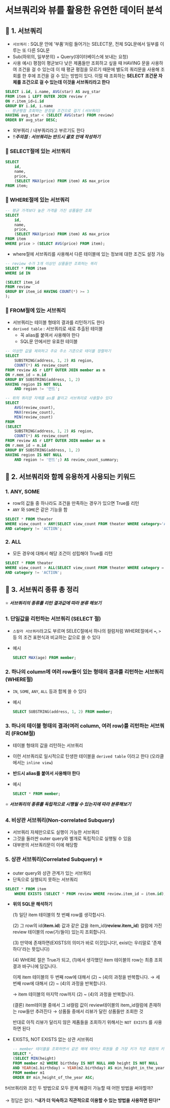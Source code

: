 # 서브쿼리와 뷰를 활용한 유연한 데이터 분석

## 📌 1. 서브쿼리

- `서브쿼리` : SQL문 안에 '부품'처럼 들어가는 SELECT문, 전체 SQL문에서 일부를 이루는 또 다른 SQL문
- Sub(하위의, 일부분의) + Query(데이터베이스에 보내는 요청)
- 사용 예시) 평점이 평균보다 낮은 제품들만 조회하고 싶을 때 HAVING 문을 사용하여 조건을 걸 수 있는데 이 때 평균 평점을 모르기 때문에 별도의 쿼리문을 사용해 조회를 한 후에 조건을 걸 수 있는 방법이 있다. 이럴 때 조회하는 **SELECT** **조건문 자체를 조건으로 걸 수 있는데 이것을 서브쿼리라고 한다**

```sql
SELECT i.id, i.name, AVG(star) AS avg_star
FROM item i LEFT OUTER JOIN review r
ON r.item_id=i.id
GROUP BY i.id, i.name 
-- 평균평점 조회하는 문장을 조건으로 걸기 (서브쿼리)
HAVING avg_star < (SELECT AVG(star) FROM review)
ORDER BY avg_star DESC;
```

- 외부쿼리 / 내부쿼리라고 부르기도 한다
- ‼***주의점 : 서브쿼리는 반드시 괄호 안에 작성하기***

### 📝 SELECT절에 있는 서브쿼리

```sql
SELECT 
    id,
    name,
    price,
    (SELECT MAX(price) FROM item) AS max_price
FROM item;
```

### 📝 WHERE절에 있는 서브쿼리

```sql
-- 평균 가격보다 높은 가격을 가진 상품들만 조회
SELECT 
    id,
    name,
    price,
    (SELECT MAX(price) FROM item) AS max_price
FROM item
WHERE price > (SELECT AVG(price) FROM item);
```

- where절에 서브쿼리를 사용해서 다른 테이블에 있는 정보에 대한 조건도 설정 가능

```sql
-- review 수가 3개 이상인 상품들만 조회하는 쿼리
SELECT * FROM item
WHERE id IN

(SELECT item_id 
FROM review 
GROUP BY item_id HAVING COUNT(*) >= 3
); 
```

### 📝 FROM절에 있는 서브쿼리

- 서브쿼리는 테이블 형태의 결과를 리턴하기도 한다
- `derived table` : 서브쿼리로 새로 추출된 테이블
    - 꼭 alias를 붙여서 사용해야 한다
    - SQL문 안에서만 유효한 테이블

```sql
-- 이상한 값을 제외하고 주요 주소 기준으로 테이블 정렬하기
SELECT 
	SUBSTRING(address, 1, 2) AS region,
	COUNT(*) AS review_count
FROM review AS r LEFT OUTER JOIN member as m
ON r.mem_id = m.id
GROUP BY SUBSTRING(address, 1, 2) 
HAVING region IS NOT NULL
	AND region != '안드';

-- 위의 쿼리문 자체를 as를 붙이고 서브쿼리로 사용할수 있다
SELECT
	AVG(review_count),
	MAX(review_count),
	MIN(review_count)
FROM
(SELECT 
	SUBSTRING(address, 1, 2) AS region,
	COUNT(*) AS review_count
FROM review AS r LEFT OUTER JOIN member as m
ON r.mem_id = m.id
GROUP BY SUBSTRING(address, 1, 2) 
HAVING region IS NOT NULL
	AND region != '안드';) AS review_count_summary;
```

## 📌 2. 서브쿼리와 함께 유용하게 사용되는 키워드

### 1. ANY, SOME

- row의 값들 중 하나라도 조건을 만족하는 경우가 있으면 True를 리턴
- `ANY` 와 `SOME`은 같은 기능을 함

```sql
SELECT * FROM theater
WHERE view_count > ANY(SELECT view_count FROM theater WHERE category='ACTION')
AND category != 'ACTION';
```

### 2. ALL

- 모든 경우에 대해서 해당 조건이 성립해야 True를 리턴

```sql
SELECT * FROM theater
WHERE view_count > ALL(SELECT view_count FROM theater WHERE category = 'ACTION')
AND category != 'ACTION';
```

## 📌 3. 서브쿼리 종류 총 정리

⭐️ ***서브쿼리의 종류를 리턴 결과값에 따라 분류 해보기***

### 1. 단일값을 리턴하는 서브쿼리 (SELECT 절)

- `스칼라 서브쿼리`라고도 부르며 SELEC절에서 하나의 컬럼처럼 WHERE절에서 `=`, `>` 등 의 조건 표현식과 비교하는 값으로 쓸 수 있다
- 예시
  
    ```sql
    SELECT MAX(age) FROM member;
    ```
    

### 2. 하나의 column에 여러 row들이 있는 형태의 결과를 리턴하는 서브쿼리 (WHERE절)

- `IN`, `SOME`, `ANY`, `ALL` 등과 함께 쓸 수 있다
- 예시
  
    ```sql
    SELECT SUBSTRING(address, 1, 2) FROM member;
    ```
    

### 3. 하나의 테이블 형태의 결과(여러 column, 여러 row)를 리턴하는 서브쿼리 (FROM절)

- 테이블 형태의 값을 리턴하는 서브쿼리
- 이런 서브쿼리로 일시적으로 탄생한 테이블을 `derived table` 이라고 한다 (오라클에서는 `inline view`)
- **반드시 alias를 붙여서 사용해야 한다**
- 예시
  
    ```sql
    SELECT * FROM member;
    ```
    

⭐️ ***서브쿼리의 종류를 독립적으로 시행될 수 있는지에 따라 분류해보기***

### 4. 비상관 서브쿼리(Non-correlated Subquery)

- 서브쿼리 자체만으로도 실행이 가능한 서브쿼리
- 그것을 둘러싼 outer query와 별개로 독립적으로 실행될 수 있음
- 대부분의 서브쿼리문이 이에 해당함

### 5. 상관 서브쿼리(Correlated Subquery) ⭐️

- outer query와 상관 관계가 있는 서브쿼리
- 단독으로 실행되지 못하는 서브쿼리

```sql
SELECT * FROM item
	WHERE EXISTS (SELECT * FROM review WHERE review.item_id = item.id);
```

- **위의 SQL문 해석하기**
  
    (1) 일단 item 테이블의 첫 번째 row를 생각합시다.
    
    (2) 그 row의 id(**item.id**) 값과 같은 값을 item_id(**review.item_id**) 컬럼에 가진 review 테이블의 row(가/들이) 있는지 조회합니다.
    
    (3) 만약에 존재하면(EXISTS의 의미가 바로 이것입니다!, exist는 우리말로 '존재하다'라는 뜻입니다)
    
    (4) WHERE 절은 True가 되고, (1)에서 생각했던 item 테이블의 row는 최종 조회 결과 바구니에 담깁니다.
    
    이제 item 테이블의 두 번째 row에 대해서 (2) ~ (4)의 과정을 반복합니다. → 세 번째 row에 대해서 (2) ~ (4)의 과정을 반복합니다.
    
    → item 테이블의 마지막 row까지 (2) ~ (4)의 과정을 반복합니다.
    
    (결론) item테이블 중에서 그 id컬럼 값이 review테이블의 item_id컬럼에 존재하는 row들만 추려진다 → 상품들 중에서 리뷰가 달린 상품들만 조회한 것
    
    반대로 아직 리뷰가 달리지 않은 제품들을 조회하기 위해서는 `NOT EXISTS` 를 사용하면 된다
    
- EXISTS, NOT EXISTS 없는 상관 서브쿼리
  
    ```sql
    -- member 테이블을 조회하면서 같은 해에 태어난 회원들 중 가장 키가 작은 회원의 키 정보를 담은 컬럼 추가하기
    SELECT *,
    (SELECT MIN(height)
    FROM member m2 WHERE birthday IS NOT NULL AND height IS NOT NULL
    AND YEAR(m1.birthday) = YEAR(m2.birthday) AS min_height_in_the_year
    FROM member m1
    ORDER BY min_height_of_the_year ASC;
    ```

 ❗️서브쿼리와 조인 두 방법으로 모두 문제 해결이 가능할 때 어떤 방법을 써야할까?

→ 정답은 없다. ***내가 더 익숙하고 직관적으로 이용할 수 있는 방법을 사용하면 된다!\***

